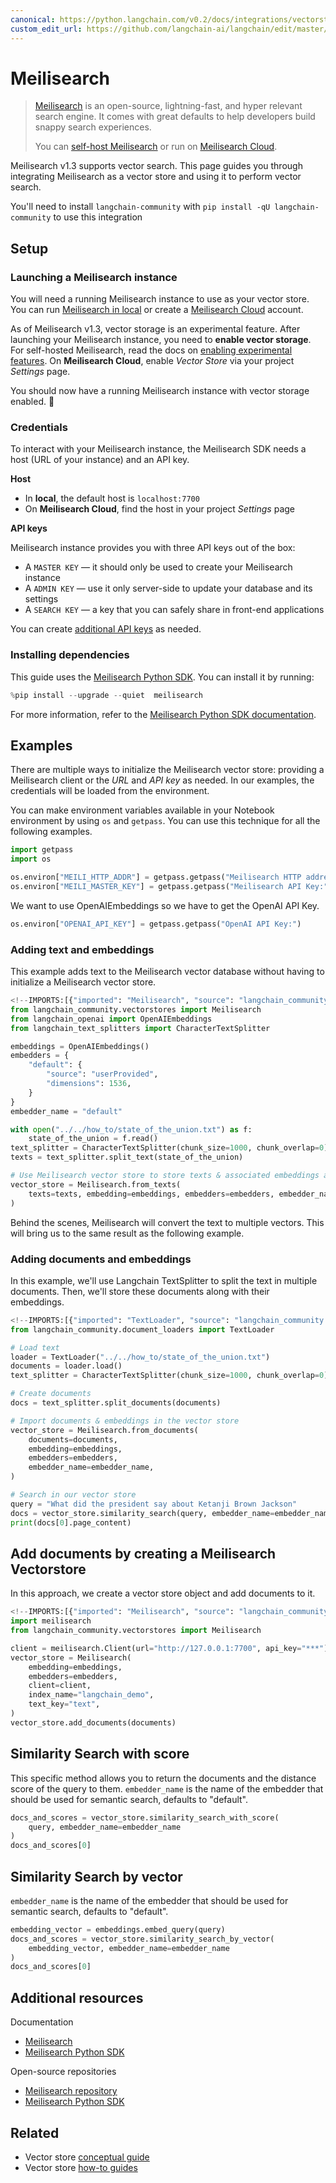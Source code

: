 ```yaml
---
canonical: https://python.langchain.com/v0.2/docs/integrations/vectorstores/meilisearch/
custom_edit_url: https://github.com/langchain-ai/langchain/edit/master/docs/docs/integrations/vectorstores/meilisearch.ipynb
---
```


# Meilisearch

> [Meilisearch](https://meilisearch.com) is an open-source, lightning-fast, and hyper relevant search engine. It comes with great defaults to help developers build snappy search experiences. 
> 
> You can [self-host Meilisearch](https://www.meilisearch.com/docs/learn/getting_started/installation#local-installation) or run on [Meilisearch Cloud](https://www.meilisearch.com/pricing).

Meilisearch v1.3 supports vector search. This page guides you through integrating Meilisearch as a vector store and using it to perform vector search.

You'll need to install `langchain-community` with `pip install -qU langchain-community` to use this integration

## Setup

### Launching a Meilisearch instance

You will need a running Meilisearch instance to use as your vector store. You can run [Meilisearch in local](https://www.meilisearch.com/docs/learn/getting_started/installation#local-installation) or create a [Meilisearch Cloud](https://cloud.meilisearch.com/) account.

As of Meilisearch v1.3, vector storage is an experimental feature. After launching your Meilisearch instance, you need to **enable vector storage**. For self-hosted Meilisearch, read the docs on [enabling experimental features](https://www.meilisearch.com/docs/learn/experimental/overview). On **Meilisearch Cloud**, enable *Vector Store* via your project *Settings* page.

You should now have a running Meilisearch instance with vector storage enabled. 🎉

### Credentials

To interact with your Meilisearch instance, the Meilisearch SDK needs a host (URL of your instance) and an API key.

**Host**

- In **local**, the default host is `localhost:7700`
- On **Meilisearch Cloud**, find the host in your project *Settings* page

**API keys**

Meilisearch instance provides you with three API keys out of the box: 
- A `MASTER KEY` — it should only be used to create your Meilisearch instance
- A `ADMIN KEY` — use it only server-side to update your database and its settings
- A `SEARCH KEY` — a key that you can safely share in front-end applications

You can create [additional API keys](https://www.meilisearch.com/docs/learn/security/master_api_keys) as needed.

### Installing dependencies

This guide uses the [Meilisearch Python SDK](https://github.com/meilisearch/meilisearch-python). You can install it by running:

```python
%pip install --upgrade --quiet  meilisearch
```

For more information, refer to the [Meilisearch Python SDK documentation](https://meilisearch.github.io/meilisearch-python/).

## Examples

There are multiple ways to initialize the Meilisearch vector store: providing a Meilisearch client or the *URL* and *API key* as needed. In our examples, the credentials will be loaded from the environment.

You can make environment variables available in your Notebook environment by using `os` and `getpass`. You can use this technique for all the following examples.

```python
import getpass
import os

os.environ["MEILI_HTTP_ADDR"] = getpass.getpass("Meilisearch HTTP address and port:")
os.environ["MEILI_MASTER_KEY"] = getpass.getpass("Meilisearch API Key:")
```

We want to use OpenAIEmbeddings so we have to get the OpenAI API Key.

```python
os.environ["OPENAI_API_KEY"] = getpass.getpass("OpenAI API Key:")
```

### Adding text and embeddings

This example adds text to the Meilisearch vector database without having to initialize a Meilisearch vector store.

```python
<!--IMPORTS:[{"imported": "Meilisearch", "source": "langchain_community.vectorstores", "docs": "https://api.python.langchain.com/en/latest/vectorstores/langchain_community.vectorstores.meilisearch.Meilisearch.html", "title": "Meilisearch"}, {"imported": "OpenAIEmbeddings", "source": "langchain_openai", "docs": "https://api.python.langchain.com/en/latest/embeddings/langchain_openai.embeddings.base.OpenAIEmbeddings.html", "title": "Meilisearch"}, {"imported": "CharacterTextSplitter", "source": "langchain_text_splitters", "docs": "https://api.python.langchain.com/en/latest/character/langchain_text_splitters.character.CharacterTextSplitter.html", "title": "Meilisearch"}]-->
from langchain_community.vectorstores import Meilisearch
from langchain_openai import OpenAIEmbeddings
from langchain_text_splitters import CharacterTextSplitter

embeddings = OpenAIEmbeddings()
embedders = {
    "default": {
        "source": "userProvided",
        "dimensions": 1536,
    }
}
embedder_name = "default"
```

```python
with open("../../how_to/state_of_the_union.txt") as f:
    state_of_the_union = f.read()
text_splitter = CharacterTextSplitter(chunk_size=1000, chunk_overlap=0)
texts = text_splitter.split_text(state_of_the_union)
```

```python
# Use Meilisearch vector store to store texts & associated embeddings as vector
vector_store = Meilisearch.from_texts(
    texts=texts, embedding=embeddings, embedders=embedders, embedder_name=embedder_name
)
```

Behind the scenes, Meilisearch will convert the text to multiple vectors. This will bring us to the same result as the following example.

### Adding documents and embeddings

In this example, we'll use Langchain TextSplitter to split the text in multiple documents. Then, we'll store these documents along with their embeddings.

```python
<!--IMPORTS:[{"imported": "TextLoader", "source": "langchain_community.document_loaders", "docs": "https://api.python.langchain.com/en/latest/document_loaders/langchain_community.document_loaders.text.TextLoader.html", "title": "Meilisearch"}]-->
from langchain_community.document_loaders import TextLoader

# Load text
loader = TextLoader("../../how_to/state_of_the_union.txt")
documents = loader.load()
text_splitter = CharacterTextSplitter(chunk_size=1000, chunk_overlap=0)

# Create documents
docs = text_splitter.split_documents(documents)

# Import documents & embeddings in the vector store
vector_store = Meilisearch.from_documents(
    documents=documents,
    embedding=embeddings,
    embedders=embedders,
    embedder_name=embedder_name,
)

# Search in our vector store
query = "What did the president say about Ketanji Brown Jackson"
docs = vector_store.similarity_search(query, embedder_name=embedder_name)
print(docs[0].page_content)
```

## Add documents by creating a Meilisearch Vectorstore

In this approach, we create a vector store object and add documents to it.

```python
<!--IMPORTS:[{"imported": "Meilisearch", "source": "langchain_community.vectorstores", "docs": "https://api.python.langchain.com/en/latest/vectorstores/langchain_community.vectorstores.meilisearch.Meilisearch.html", "title": "Meilisearch"}]-->
import meilisearch
from langchain_community.vectorstores import Meilisearch

client = meilisearch.Client(url="http://127.0.0.1:7700", api_key="***")
vector_store = Meilisearch(
    embedding=embeddings,
    embedders=embedders,
    client=client,
    index_name="langchain_demo",
    text_key="text",
)
vector_store.add_documents(documents)
```

## Similarity Search with score

This specific method allows you to return the documents and the distance score of the query to them. `embedder_name` is the name of the embedder that should be used for semantic search, defaults to "default".

```python
docs_and_scores = vector_store.similarity_search_with_score(
    query, embedder_name=embedder_name
)
docs_and_scores[0]
```

## Similarity Search by vector
`embedder_name` is the name of the embedder that should be used for semantic search, defaults to "default".

```python
embedding_vector = embeddings.embed_query(query)
docs_and_scores = vector_store.similarity_search_by_vector(
    embedding_vector, embedder_name=embedder_name
)
docs_and_scores[0]
```

## Additional resources

Documentation
- [Meilisearch](https://www.meilisearch.com/docs/)
- [Meilisearch Python SDK](https://python-sdk.meilisearch.com)

Open-source repositories
- [Meilisearch repository](https://github.com/meilisearch/meilisearch)
- [Meilisearch Python SDK](https://github.com/meilisearch/meilisearch-python)

## Related

- Vector store [conceptual guide](/docs/concepts/#vector-stores)
- Vector store [how-to guides](/docs/how_to/#vector-stores)